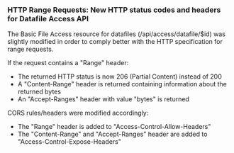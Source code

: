 ### HTTP Range Requests: New HTTP status codes and headers for Datafile Access API

The Basic File Access resource for datafiles (/api/access/datafile/$id) was slightly modified in order to comply better with the HTTP specification for range requests.

If the request contains a "Range" header:
* The returned HTTP status is now 206 (Partial Content) instead of 200
* A "Content-Range" header is returned containing information about the returned bytes
* An "Accept-Ranges" header with value "bytes" is returned

CORS rules/headers were modified accordingly:
* The "Range" header is added to "Access-Control-Allow-Headers"
* The "Content-Range" and "Accept-Ranges" header are added to "Access-Control-Expose-Headers"
